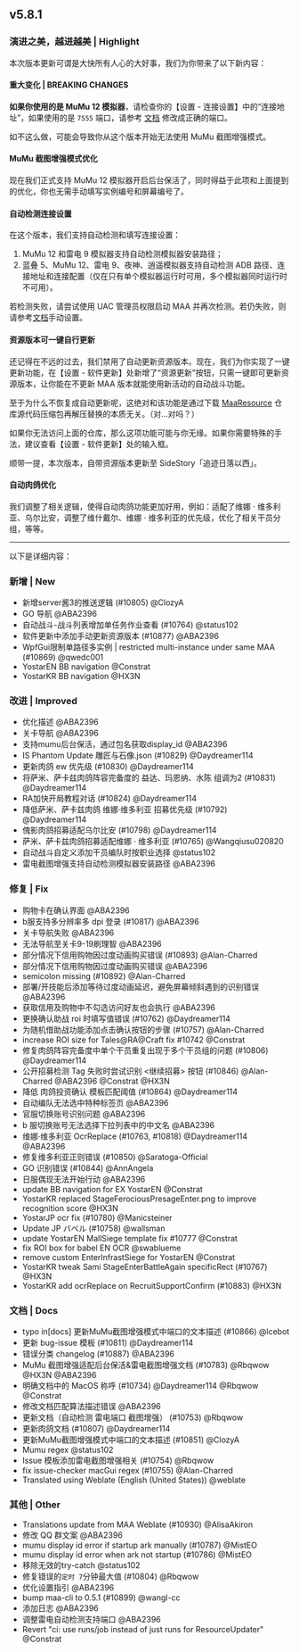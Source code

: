 ## v5.8.1

### 演进之美，越进越美 | Highlight

本次版本更新可谓是大快所有人心的大好事，我们为你带来了以下新内容：

#### 重大变化 | BREAKING CHANGES

**如果你使用的是 MuMu 12 模拟器**，请检查你的【设置 - 连接设置】中的“连接地址”，如果使用的是 `7555` 端口，请参考 [文档](https://maa.plus/docs/zh-cn/manual/connection.html#%E6%A8%A1%E6%8B%9F%E5%99%A8%E7%9B%B8%E5%85%B3%E6%96%87%E6%A1%A3%E5%8F%8A%E5%8F%82%E8%80%83%E5%9C%B0%E5%9D%80) 修改成正确的端口。

如不这么做，可能会导致你从这个版本开始无法使用 MuMu 截图增强模式。

#### MuMu 截图增强模式优化

现在我们正式支持 MuMu 12 模拟器开启后台保活了，同时得益于此项和上面提到的优化，你也无需手动填写实例编号和屏幕编号了。

#### 自动检测连接设置

在这个版本，我们支持自动检测和填写连接设置：

1. MuMu 12 和雷电 9 模拟器支持自动检测模拟器安装路径；
2. 蓝叠 5、MuMu 12、雷电 9、夜神、逍遥模拟器支持自动检测 ADB 路径、连接地址和连接配置（仅在只有单个模拟器运行时可用，多个模拟器同时运行时不可用）。

若检测失败，请尝试使用 UAC 管理员权限启动 MAA 并再次检测。若仍失败，则请参考[文档](https://maa.plus/docs/zh-cn/manual/connection.html)手动设置。

#### 资源版本可一键自行更新

还记得在不远的过去，我们禁用了自动更新资源版本。现在，我们为你实现了一键更新功能，在【设置 - 软件更新】处新增了“资源更新”按钮，只需一键即可更新资源版本，让你能在不更新 MAA 版本就能使用新活动的自动战斗功能。

至于为什么不恢复成自动更新呢，这绝对和该功能是通过下载 [MaaResource](https://github.com/MaaAssistantArknights/MaaResource) 仓库源代码压缩包再解压替换的本质无关。（对…对吗？）

如果你无法访问上面的仓库，那么这项功能可能与你无缘。如果你需要特殊的手法，建议查看【设置 - 软件更新】处的输入框。

顺带一提，本次版本，自带资源版本更新至 SideStory「追迹日落以西」。

#### 自动肉鸽优化

我们调整了相关逻辑，使得自动肉鸽功能更加好用，例如：适配了维娜 · 维多利亚、乌尔比安，调整了维什戴尔、维娜 · 维多利亚的优先级，优化了相关干员分组，等等。

----

以下是详细内容：

### 新增 | New

* 新增server酱3的推送逻辑 (#10805) @ClozyA
* GO 导航 @ABA2396
* 自动战斗-战斗列表增加单任务作业查看 (#10764) @status102
* 软件更新中添加手动更新资源版本 (#10877) @ABA2396
* WpfGui限制单路径多实例 | restricted multi-instance under same MAA (#10869) @qwedc001
* YostarEN BB navigation @Constrat
* YostarKR BB navigation @HX3N

### 改进 | Improved

* 优化描述 @ABA2396
* 关卡导航 @ABA2396
* 支持mumu后台保活，通过包名获取display_id @ABA2396
* IS Phantom Update 雕匠与石像.json (#10829) @Daydreamer114
* 更新肉鸽 ew 优先级 (#10830) @Daydreamer114
* 将萨米、萨卡兹肉鸽阵容完备度的 益达、玛恩纳、水陈 组调为2 (#10831) @Daydreamer114
* RA加快开局教程对话 (#10824) @Daydreamer114
* 降低萨米、萨卡兹肉鸽 维娜·维多利亚 招募优先级 (#10792) @Daydreamer114
* 傀影肉鸽招募适配乌尔比安 (#10798) @Daydreamer114
* 萨米、萨卡兹肉鸽招募适配维娜 · 维多利亚 (#10765) @Wangqiusu020820
* 自动战斗自定义添加干员编队时按职业选择 @status102
* 雷电截图增强支持自动检测模拟器安装路径 @ABA2396

### 修复 | Fix

* 购物卡在确认界面 @ABA2396
* b服支持多分辨率多 dpi 登录 (#10817) @ABA2396
* 关卡导航失败 @ABA2396
* 无法导航至关卡9-19刷理智 @ABA2396
* 部分情况下信用购物因过度动画购买错误 (#10893) @Alan-Charred
* 部分情况下信用购物因过度动画购买错误 @ABA2396
* semicolon missing (#10892) @Alan-Charred
* 部署/开技能后添加等待过度动画延迟，避免屏幕倾斜遇到的识别错误 @ABA2396
* 获取信用及购物中不勾选访问好友也会执行 @ABA2396
* 更换确认助战 roi 时填写值错误 (#10762) @Daydreamer114
* 为随机借助战功能添加点击确认按钮的步骤 (#10757) @Alan-Charred
* increase ROI size for Tales@RA@Craft fix #10742 @Constrat
* 修复肉鸽阵容完备度中单个干员重复出现于多个干员组的问题 (#10806) @Daydreamer114
* 公开招募检测 Tag 失败时尝试识别 <继续招募> 按钮 (#10846) @Alan-Charred @ABA2396 @Constrat @HX3N
* 降低 肉鸽投资确认 模板匹配阈值 (#10864) @Daydreamer114
* 自动编队无法选中特种标签页 @ABA2396
* 官服切换账号识别问题 @ABA2396
* b 服切换账号无法选择下拉列表中的中文名 @ABA2396
* 维娜·维多利亚 OcrReplace (#10763, #10818) @Daydreamer114 @ABA2396
* 修复维多利亚正则错误 (#10850) @Saratoga-Official
* GO 识别错误 (#10844) @AnnAngela
* 日服偶现无法开始行动 @ABA2396
* update BB navigation for EX YostarEN @Constrat
* YostarKR replaced StageFerociousPresageEnter.png to improve recognition score @HX3N
* YostarJP ocr fix (#10780) @Manicsteiner
* Update JP バベル (#10758) @wallsman
* update YostarEN MallSiege template fix #10777 @Constrat
* fix ROI box for babel EN OCR @swablueme
* remove custom EnterInfrastSiege for YostarEN @Constrat
* YostarKR tweak Sami StageEnterBattleAgain specificRect (#10767) @HX3N
* YostarKR add ocrReplace on RecruitSupportConfirm (#10883) @HX3N

### 文档 | Docs

* typo in[docs] 更新MuMu截图增强模式中端口的文本描述 (#10866) @lcebot
* 更新 bug-issue 模板 (#10811) @Daydreamer114
* 错误分类 changelog (#10887) @ABA2396
* MuMu 截图增强适配后台保活&雷电截图增强文档 (#10783) @Rbqwow @HX3N @ABA2396
* 明确文档中的 MacOS 称呼 (#10734) @Daydreamer114 @Rbqwow @Constrat
* 修改文档匹配算法描述错误 @ABA2396
* 更新文档（自动检测 雷电端口 截图增强） (#10753) @Rbqwow
* 更新肉鸽文档 (#10807) @Daydreamer114
* 更新MuMu截图增强模式中端口的文本描述 (#10851) @ClozyA
* Mumu regex @status102
* Issue 模板添加雷电截图增强相关 (#10754) @Rbqwow
* fix issue-checker macGui regex (#10755) @Alan-Charred
* Translated using Weblate (English (United States)) @weblate

### 其他 | Other

* Translations update from MAA Weblate (#10930) @AlisaAkiron
* 修改 QQ 群文案 @ABA2396
* mumu display id error if startup ark manually (#10787) @MistEO
* mumu display id error when ark not startup (#10786) @MistEO
* 移除无效的try-catch @status102
* 修复错误的`定时 7`分钟最大值 (#10804) @Rbqwow
* 优化设置指引 @ABA2396
* bump maa-cli to 0.5.1 (#10899) @wangl-cc
* 添加日志 @ABA2396
* 调整雷电自动检测支持端口 @ABA2396
* Revert "ci: use runs/job instead of just runs for ResourceUpdater" @Constrat
